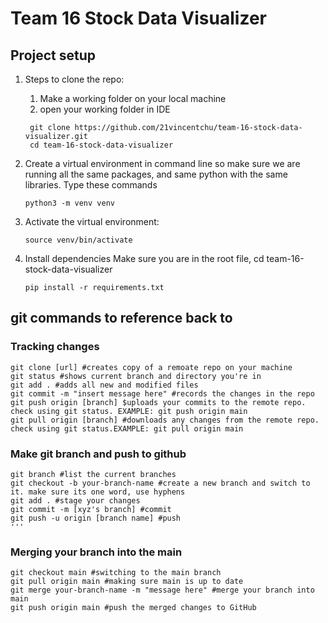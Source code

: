 # Team 16 Stock Data Visualizer
## Project setup

1. Steps to clone the repo:
   
    1. Make a working folder on your local machine
    2. open your working folder in IDE
       
   ```
    git clone https://github.com/21vincentchu/team-16-stock-data-visualizer.git
    cd team-16-stock-data-visualizer
   ``` 

3. Create a virtual environment in command line so make sure we are running all the same packages, and same python with the same libraries. Type these commands
   ```
   python3 -m venv venv
   ```

6. Activate the virtual environment:
     ```
   source venv/bin/activate
     ```

8. Install dependencies
    Make sure you are in the root file, cd team-16-stock-data-visualizer 
    ```
   pip install -r requirements.txt
    ```

    
## git commands to reference back to
### Tracking changes 
```
git clone [url] #creates copy of a remoate repo on your machine
git status #shows current branch and directory you're in
git add . #adds all new and modified files
git commit -m "insert message here" #records the changes in the repo
git push origin [branch] $uploads your commits to the remote repo. check using git status. EXAMPLE: git push origin main
git pull origin [branch] #downloads any changes from the remote repo. check using git status.EXAMPLE: git pull origin main

```

### Make git branch and push to github
```
git branch #list the current branches
git checkout -b your-branch-name #create a new branch and switch to it. make sure its one word, use hyphens
git add . #stage your changes
git commit -m [xyz's branch] #commit
git push -u origin [branch name] #push
'''
```

### Merging your branch into the main
```
git checkout main #switching to the main branch
git pull origin main #making sure main is up to date
git merge your-branch-name -m "message here" #merge your branch into main
git push origin main #push the merged changes to GitHub

```
